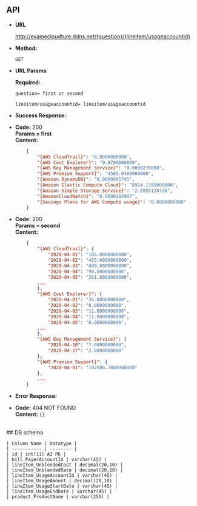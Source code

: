 ## API


* **URL**

  http://examecloudture.ddns.net/{question}/{lineitem/usageaccountid}

* **Method:**

	`GET`
  
*  **URL Params**

	**Required:**
 
	`question= first or second`

	`lineitem/usageaccountid= lineitem/usageaccountid`

*  **Success Response:**

  * **Code:** 200 <br />
    **Params = first** <br />
	**Content:** 
    ```JSON
        {
            "{AWS CloudTrail}": "0.0000000000", 
			"{AWS Cost Explorer}": "9.8700000000", 
			"{AWS Key Management Service}": "0.0000270000", 
			"{AWS Premium Support}": "4569.0400000000", 
			"{Amazon DynamoDB}": "0.0000001745", 
			"{Amazon Elastic Compute Cloud}": "8914.1195000000", 
			"{Amazon Simple Storage Service}": "2.6955128726", 
			"{AmazonCloudWatch}": "0.0000102907", 
			"{Savings Plans for AWS Compute usage}": "0.0000000000"
        }
    ```
 
  * **Code:** 200 <br />
    **Params = second** <br />
	**Content:** 
    ```JSON
        {
		    "{AWS CloudTrail}": {
		        "2020-04-01": "105.0000000000",
		        "2020-04-02": "455.0000000000",
		        "2020-04-03": "409.0000000000",
		        "2020-04-04": "90.0000000000",
		        "2020-04-05": "261.0000000000",
			...
		    },
		    "{AWS Cost Explorer}": {
		        "2020-04-01": "35.0000000000",
		        "2020-04-02": "6.0000000000",
		        "2020-04-03": "11.0000000000",
		        "2020-04-04": "11.0000000000",
		        "2020-04-05": "6.0000000000",
			...
		    },
		    "{AWS Key Management Service}": {
		        "2020-04-10": "7.0000000000",
		        "2020-04-27": "2.0000000000"
		    },
		    "{AWS Premium Support}": {
		        "2020-04-01": "102586.7800000000"
		    },
		    ...
		}
    ```
	

*  **Error Response:**

  * **Code:** 404 NOT FOUND <br />
    **Content:** `{}`  

<br />
## DB schema


	| Column Name | Datatype |
	| ----------- | -------- |
	| id | int(11) AI PK |
	| bill_PayerAccountId | varchar(45) |
	| lineItem_UnblendedCost | decimal(20,10) |
	| lineItem_UnblendedRate | decimal(20,10) |
	| lineItem_UsageAccountId | varchar(45) |
	| lineItem_UsageAmount | decimal(20,10) |
	| lineItem_UsageStartDate | varchar(45) |
	| lineItem_UsageEndDate | varchar(45) |
	| product_ProductName | varchar(255) |
	
